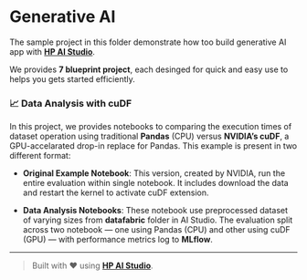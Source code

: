 # Generative AI

The sample project in this folder demonstrate how too build generative AI app with [**HP AI Studio**](https://www.hp.com/us-en/workstations/ai-studio.html).

We provides **7 blueprint project**, each desinged for quick and easy use to helps you gets started efficiently.


### 📈 Data Analysis with cuDF  

In this project, we provides notebooks to comparing the execution times of dataset operation using traditional **Pandas** (CPU) versus **NVIDIA’s cuDF**, a GPU-accelarated drop-in replace for Pandas. This example is present in two different format:

- **Original Example Notebook**: This version, created by NVIDIA, run the entire evaluation within single notebook. It includes download the data and restart the kernel to activate cuDF extension.

- **Data Analysis Notebooks**: These notebook use preprocessed dataset of varying sizes from **datafabric** folder in AI Studio. The evaluation split across two notebook — one using Pandas (CPU) and other using cuDF (GPU) — with performance metrics log to **MLflow**.

---

> Built with ❤️ using [**HP AI Studio**](https://www.hp.com/us-en/workstations/ai-studio.html).
